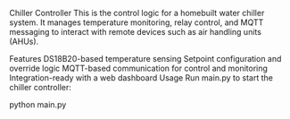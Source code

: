 Chiller Controller
This is the control logic for a homebuilt water chiller system. It manages temperature monitoring, relay control, and MQTT messaging to interact with remote devices such as air handling units (AHUs).

Features
DS18B20-based temperature sensing
Setpoint configuration and override logic
MQTT-based communication for control and monitoring
Integration-ready with a web dashboard
Usage
Run main.py to start the chiller controller:

python main.py